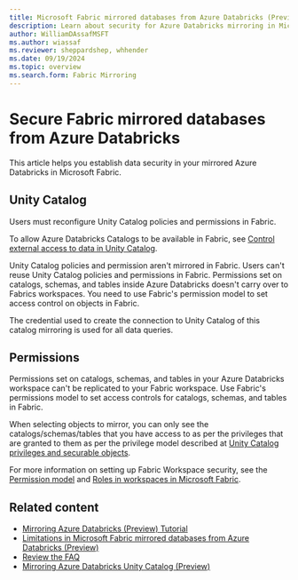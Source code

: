 ```yaml
---
title: Microsoft Fabric mirrored databases from Azure Databricks (Preview) Security
description: Learn about security for Azure Databricks mirroring in Microsoft Fabric.
author: WilliamDAssafMSFT
ms.author: wiassaf
ms.reviewer: sheppardshep, whhender
ms.date: 09/19/2024
ms.topic: overview
ms.search.form: Fabric Mirroring
---
```


# Secure Fabric mirrored databases from Azure Databricks

This article helps you establish data security in your mirrored Azure Databricks in Microsoft Fabric.

## Unity Catalog

Users must reconfigure Unity Catalog policies and permissions in Fabric.

To allow Azure Databricks Catalogs to be available in Fabric, see [Control external access to data in Unity Catalog](/azure/databricks/data-governance/unity-catalog/access-open-api).

Unity Catalog policies and permission aren't mirrored in Fabric. Users can't reuse Unity Catalog policies and permissions in Fabric. Permissions set on catalogs, schemas, and tables inside Azure Databricks doesn't carry over to Fabrics workspaces. You need to use Fabric's permission model to set access control on objects in Fabric.

The credential used to create the connection to Unity Catalog of this catalog mirroring is used for all data queries.

## Permissions

Permissions set on catalogs, schemas, and tables in your Azure Databricks workspace can't be replicated to your Fabric workspace. Use Fabric's permissions model to set access controls for catalogs, schemas, and tables in Fabric.

When selecting objects to mirror, you can only see the catalogs/schemas/tables that you have access to as per the privileges that are granted to them as per the privilege model described at [Unity Catalog privileges and securable objects](/azure/databricks/data-governance/unity-catalog/manage-privileges/privileges).

For more information on setting up Fabric Workspace security, see the [Permission model](../../security/permission-model.md) and [Roles in workspaces in Microsoft Fabric](../../get-started/roles-workspaces.md).

## Related content

- [Mirroring Azure Databricks (Preview) Tutorial](azure-databricks-tutorial.md)
- [Limitations in Microsoft Fabric mirrored databases from Azure Databricks (Preview)](azure-databricks-limitations.md)
- [Review the FAQ](azure-databricks-faq.yml)
- [Mirroring Azure Databricks Unity Catalog (Preview)](azure-databricks.md)
